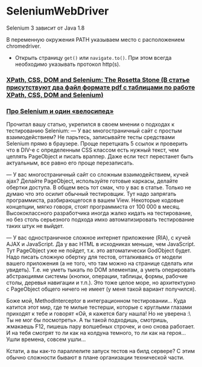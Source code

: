 # SeleniumWebDriver

Selenium 3 зависит от Java 1.8

В переменную окружения PATH указываем место с расположением chromedriver.

* Открыть страницу `get()` или `navigate.to()`. При этом всегда необходимо указывать
протокол http(s).

### [XPath, CSS, DOM and Selenium: The Rosetta Stone (В статье присутствуют два файл формате pdf с таблицами по работе XPath, CSS, DOM and Selenium) ](https://www.simple-talk.com/dotnet/net-framework/xpath-css-dom-and-selenium-the-rosetta-stone/)

### [Про Selenium и один «велосипед» ](https://habrahabr.ru/post/192742/)

Прочитал вашу статью, укрепился в своем мнении о подходах к тестированию Selenium:
— У вас многостраничный сайт с простым взаимодействием? Не парьтесь, записывайте тесты средствами Selenium прямо в браузере. Проще перетцкать 5 ссылок и проверить что в DIV-е c определенным CSS классом есть нужный текст, чем цеплять PageObject и писать враппер. Даже если тест перестанет быть актуальным, все равно его проще перезаписать.

— У вас многостраничный сайт со сложным взаимодействием, кучей ajax? Делайте PageObject, используйте готовые каркасы, делайте обертки доступа. В общем весь тот смак, что у вас в статье. Только не думаю что это осилит обычный тестировщик. Тут надо запрягать программиста, разбирающегося в вашем View. Некоторые кодовые концепции, мягко говоря, стоят программиста от 100 000 в месяц. Высококлассного разработчика иногда жалко кидать на тестирование, но без столь серьезного подхода имхо автоматизировать тестирование таких штук не выйдет.

— У вас одностраничное сложное интернет приложение (RIA), с кучей AJAX и JavaScript. Да у вас HTML в исходниках меньше, чем JavaScript. Тут PageObject уже не пойдет, т.к. это автоматически GodObject будет. Надо писать сложную обертку для тестов, отталкиваясь от модели вашего приложения (а не того, что там можно на странице сделать или увидеть). Т.е. не уметь тыкать по DOM элементам, а уметь оперировать абстракциями системы (кнопки, операции, таблицы, формы, рабочие столы, деревья навигации и т.п.). Это тоже целое море, но архитектурно с PageObject общего ничего не имеет (у меня такой вариант получился).

Боже мой, MethodInterceptor в интеграционном тестировании… Куда катится этот мир, где те милые тестерши, которые с круглыми глазами приходят к тебе и говорят «Ой, я кажется багу нашла! Но не уверена :\ Ты не мог бы посмотреть». А ты такой подходишь, смотришь, жмакаешь F12, пишешь пару волшебных строчек, и оно снова работает. И на тебя смотрят то ли как на колдуна темного, то ли как на героя… Ушли времена, совсем ушли…

Кстати, а вы как-то параллелите запуск тестов на билд сервере? С этим обычно сложности бывают в плане организации технической части.